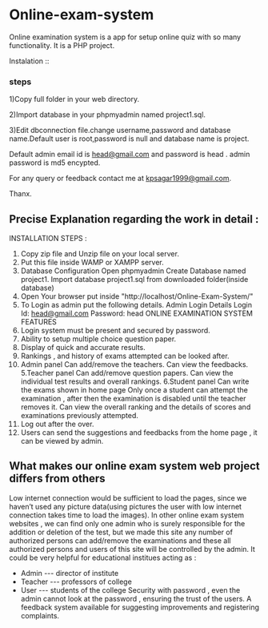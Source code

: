 # Online-exam-system

Online examination system is a app for setup online quiz with so many functionality.
It is a PHP project.


Instalation ::

### steps

1)Copy full folder in your web directory.

2)Import database in your phpmyadmin named project1.sql.

3)Edit dbconnection file.change username,password and database name.Default user is root,password is null and database name is project.

Default admin email id is head@gmail.com and password is head .
admin password is md5 encypted.

For any query or feedback contact me at kpsagar1999@gmail.com.

Thanx.


## Precise Explanation regarding the work in detail :
INSTALLATION STEPS :
1. Copy zip file and Unzip file on your local server.
2. Put this file inside WAMP or XAMPP server.
3. Database Configuration
Open phpmyadmin
Create Database named project1​.
Import database project1.sql from downloaded folder(inside database)
4. Open Your browser put inside "http://localhost/Online-Exam-System/"
5. To Login as admin put the following details.
Admin Login Details
Login Id: head@gmail.com
Password: head
ONLINE EXAMINATION SYSTEM FEATURES
1. Login system must be present and secured by password.
2. Ability to setup multiple choice question paper. 
3. Display of quick and accurate results.
4. Rankings , and history of exams attempted can be looked after.
4. Admin panel
Can add/remove the teachers.
Can view the feedbacks.
5.Teacher panel
Can add/remove question papers.
Can view the individual test results and overall rankings.
6.Student panel
Can write the exams shown in home page 
Only once  a student can attempt the examination , after then the examination is disabled until the teacher removes it.
Can view the overall ranking and the details of scores and examinations previously attempted.
7. Log out after the over.
6. Users can send the suggestions and feedbacks from the home page , it can be viewed by admin.
## What makes our online exam system web project differs from others
Low internet connection would be sufficient to load the pages, since we haven’t used any picture data(using pictures the user with low internet connection takes time to load the images).
In other online exam system websites , we can find only one admin who is surely responsible for the addition or deletion of the test, but we made this site any number of authorized persons can add/remove the examinations and these all authorized persons and users of this site will be controlled by the admin.
It could be very helpful for educational institues acting as :
* Admin    ---   director of institute 
* Teacher   ---   professors of college
* User        ---   students of the college
Security with password , even the admin cannot look at the password , ensuring the trust of the users.
A feedback system available for suggesting improvements and registering complaints.


